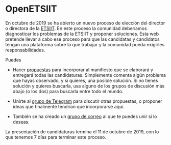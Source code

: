 # OpenETSIIT

En octubre de 2019 se ha abierto un nuevo proceso de elección del
director o directora de la [ETSIIT](http://etsiit.ugr.es/). En este
proceso la comunidad deberíamos diagnosticar los problemas de la
ETSIIT y proponer soluciones. Esta web pretende llevar a cabo ese
proceso para que las candidatas y candidatos tengan una plataforma
sobre la que trabajar y la comunidad pueda exigirles
responsabilidades.

Puedes

* Hacer [propuestas](https://github.com/OpenETSIIT/openetsiit.github.io/issues) para incorporar al manifiesto que se elaborará y
  entregará todas las candidaturas. Simplemente comenta algún problema
  que hayas observado, y si quieres, una posible solución. Si no
  tienes solución y quieres buscarla, usa alguno de los grupos de
  discusión más abajo (o los dos) para buscarla entre todo el mundo.
* Unirte
  al [grupo de Telegram](https://t.me/joinchat/AOR8MlXds4QcXl6EaMhfqA)
  para discutir otras propuestas, o proponer ideas que finalmente
  tendrían que incorporarse aquí.

* También se ha creado
  un
  [grupo de correo](https://groups.google.com/forum/#!aboutgroup/openetsiit) al
  que te puedes unir si lo deseas.

La presentación de candidaturas termina el 11 de octubre de 2019, con
lo que tenemos 7 días para terminar este proceso.
